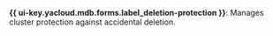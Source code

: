 **{{ ui-key.yacloud.mdb.forms.label_deletion-protection }}**: Manages cluster protection against accidental deletion.
